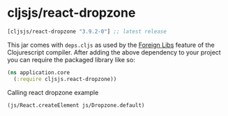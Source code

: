 # cljsjs/react-dropzone

[](dependency)
```clojure
[cljsjs/react-dropzone "3.9.2-0"] ;; latest release
```
[](/dependency)

This jar comes with `deps.cljs` as used by the [Foreign Libs][flibs] feature
of the Clojurescript compiler. After adding the above dependency to your project
you can require the packaged library like so:

```clojure
(ns application.core
  (:require cljsjs.react-dropzone))
```

Calling react dropzone example
```clojure
(js/React.createElement js/Dropzone.default)
```

[flibs]: https://github.com/clojure/clojurescript/wiki/Packaging-Foreign-Dependencies